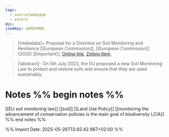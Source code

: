 ```yaml
---
tags:
  - source/webpage
  - zotero
doi: 
itemKey: G6RDYM6N
---
```

>[!metadata]+
> Proposal for a Directive on Soil Monitoring and Resilience
> [[European Commission]], 
> [[European Commission]] (2025)
> [[important]], 
> [Online link](https://environment.ec.europa.eu/publications/proposal-directive-soil-monitoring-and-resilience_en), [Zotero Item](zotero://select/library/items/G6RDYM6N), 

>[!abstract]-
>On 5th July 2023, the EU proposed a new Soil Monitoring Law to protect and restore soils and ensure that they are used sustainably.

# Notes %% begin notes %%
[[EU soil monitoring law]]
[[soil]]
[[Land Use Policy]]
[[monitoring the advancement of conservation policies is the main goal of biodiversity LCIA]]
%% end notes %%




%% Import Date: 2025-05-26T13:45:42.967+02:00 %%
